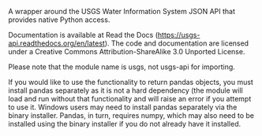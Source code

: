 A wrapper around the USGS Water Information System JSON API that provides native Python access.

Documentation is available at Read the Docs (https://usgs-api.readthedocs.org/en/latest). The code and documentation are licensed under a Creative Commons Attribution-ShareAlike 3.0 Unported License.

Please note that the module name is usgs, not usgs-api for importing.

If you would like to use the functionality to return pandas objects, you must install pandas separately as it is not a hard dependency (the module will load and run without that functionality and will raise an error if you attempt to use it. Windows users may need to install pandas separately via the binary installer. Pandas, in turn, requires numpy, which may also need to be installed using the binary installer if you do not already have it installed.